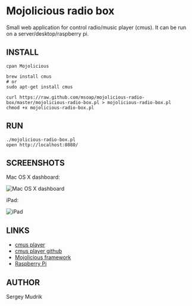 Mojolicious radio box
=====================

Small web application for control radio/music player (cmus).
It can be run on a server/desktop/raspberry pi.

INSTALL
-------

    cpan Mojolicious
    
    brew install cmus
    # or
    sudo apt-get install cmus
    
    curl https://raw.github.com/msoap/mojolicious-radio-box/master/mojolicious-radio-box.pl > mojolicious-radio-box.pl
    chmod +x mojolicious-radio-box.pl

RUN
---

    ./mojolicious-radio-box.pl
    open http://localhost:8080/

SCREENSHOTS
-----------

Mac OS X dashboard:

![Mac OS X dashboard](http://msoap.github.com/img/mrb-screenshot-dashboard.png)

iPad:

![iPad](http://msoap.github.com/img/mrb-screenshot-ipad.png)

LINKS
-----

 * [cmus player](http://cmus.sourceforge.net)
 * [cmus player github](https://github.com/cmus/cmus)
 * [Mojolicious framework](http://mojolicio.us/)
 * [Raspberry Pi](http://www.raspberrypi.org)

AUTHOR
------
Sergey Mudrik

